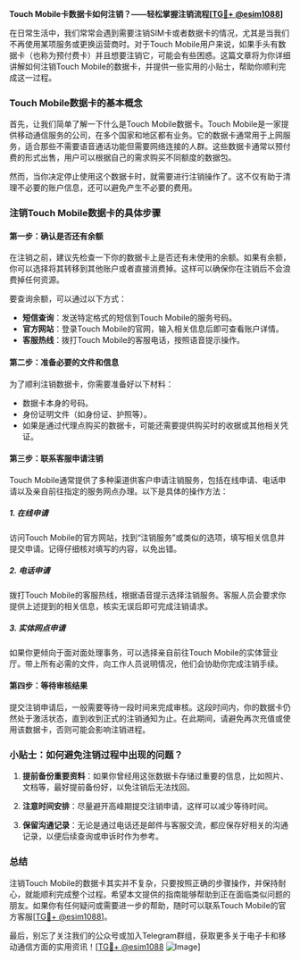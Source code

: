 **Touch Mobile卡数据卡如何注销？——轻松掌握注销流程[[TG💪+ @esim1088](https://t.me/s/esim1088)]**

在日常生活中，我们常常会遇到需要注销SIM卡或者数据卡的情况，尤其是当我们不再使用某项服务或更换运营商时。对于Touch Mobile用户来说，如果手头有数据卡（也称为预付费卡）并且想要注销它，可能会有些困惑。这篇文章将为你详细讲解如何注销Touch Mobile的数据卡，并提供一些实用的小贴士，帮助你顺利完成这一过程。

### Touch Mobile数据卡的基本概念

首先，让我们简单了解一下什么是Touch Mobile数据卡。Touch Mobile是一家提供移动通信服务的公司，在多个国家和地区都有业务。它的数据卡通常用于上网服务，适合那些不需要语音通话功能但需要网络连接的人群。这些数据卡通常以预付费的形式出售，用户可以根据自己的需求购买不同额度的数据包。

然而，当你决定停止使用这个数据卡时，就需要进行注销操作了。这不仅有助于清理不必要的账户信息，还可以避免产生不必要的费用。

### 注销Touch Mobile数据卡的具体步骤

#### 第一步：确认是否还有余额
在注销之前，建议先检查一下你的数据卡上是否还有未使用的余额。如果有余额，你可以选择将其转移到其他账户或者直接消费掉。这样可以确保你在注销后不会浪费掉任何资源。

要查询余额，可以通过以下方式：
- **短信查询**：发送特定格式的短信到Touch Mobile的服务号码。
- **官方网站**：登录Touch Mobile的官网，输入相关信息后即可查看账户详情。
- **客服热线**：拨打Touch Mobile的客服电话，按照语音提示操作。

#### 第二步：准备必要的文件和信息
为了顺利注销数据卡，你需要准备好以下材料：
- 数据卡本身的号码。
- 身份证明文件（如身份证、护照等）。
- 如果是通过代理点购买的数据卡，可能还需要提供购买时的收据或其他相关凭证。

#### 第三步：联系客服申请注销
Touch Mobile通常提供了多种渠道供客户申请注销服务，包括在线申请、电话申请以及亲自前往指定的服务网点办理。以下是具体的操作方法：

##### 1. 在线申请
访问Touch Mobile的官方网站，找到“注销服务”或类似的选项，填写相关信息并提交申请。记得仔细核对填写的内容，以免出错。

##### 2. 电话申请
拨打Touch Mobile的客服热线，根据语音提示选择注销服务。客服人员会要求你提供上述提到的相关信息，核实无误后即可完成注销请求。

##### 3. 实体网点申请
如果你更倾向于面对面处理事务，可以选择亲自前往Touch Mobile的实体营业厅。带上所有必需的文件，向工作人员说明情况，他们会协助你完成注销手续。

#### 第四步：等待审核结果
提交注销申请后，一般需要等待一段时间来完成审核。这段时间内，你的数据卡仍然处于激活状态，直到收到正式的注销通知为止。在此期间，请避免再次充值或使用该数据卡，否则可能会影响注销进程。

### 小贴士：如何避免注销过程中出现的问题？

1. **提前备份重要资料**：如果你曾经用这张数据卡存储过重要的信息，比如照片、文档等，最好提前备份好，以免注销后无法找回。
   
2. **注意时间安排**：尽量避开高峰期提交注销申请，这样可以减少等待时间。

3. **保留沟通记录**：无论是通过电话还是邮件与客服交流，都应保存好相关的沟通记录，以便后续查询或申诉时作为参考。

### 总结

注销Touch Mobile的数据卡其实并不复杂，只要按照正确的步骤操作，并保持耐心，就能顺利完成整个过程。希望本文提供的指南能够帮助到正在面临类似问题的朋友。如果你有任何疑问或需要进一步的帮助，随时可以联系Touch Mobile的官方客服[[TG💪+ @esim1088](https://t.me/s/esim1088)]。

最后，别忘了关注我们的公众号或加入Telegram群组，获取更多关于电子卡和移动通信方面的实用资讯！[[TG💪+ @esim1088](https://t.me/s/esim1088) ![Image](https://i.postimg.cc/4NQfJmqS/Snipaste-2025-05-13-00-14-12.png)]